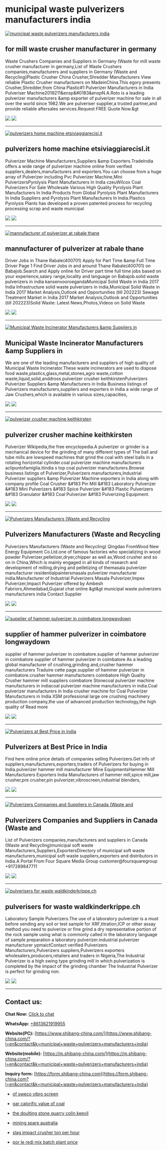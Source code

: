 # municipal waste pulverizers manufacturers india

<a href="https://swt.shibang-china.com/?l=en&img&k=municipal+waste+pulverizers+manufacturers+india" target="_blank">![municipal waste pulverizers manufacturers india](http://static.shibang-china.com/all-800x300/201.jpg)</a>

## for mill waste crusher manufacturer in germany
Waste Crushers Companies and Suppliers in Germany (Waste for mill waste crusher manufacturer in germany,List of Waste Crushers companies,manufacturers and suppliers in Germany (Waste and Recycling)Plastic Crusher China Crusher,Shredder Manufacturers View reliable Plastic Crusher manufacturers on MadeinChina.This egory presents Crusher,Shredder,from China Plastic#1 Pulverizer Manufacturers in India Pulveriser Machine2019211&ensp&#0183&enspN.A.Roto is a leading pulverizer manufacturers &amp exporter of pulverizer machine for sale in all over the world since 1982.We are pulveriser supplier,a trusted partner,and provide reliable aftersales services.Request FREE Quote Now.&gt


<a href="https://whatsapp.shibangsoft.com/WhatsApp.php" target="_blank" title="WhatsApp">![](http://static.shibang-china.com/icon/whatsapp.png)</a> <a href="https://swt.shibang-china.com/?l=en&icon&k=municipal+waste+pulverizers+manufacturers+india" target="_blank">![](http://static.shibang-china.com/icon/chat-en.png)</a>

---

<a href="https://swt.shibang-china.com/?l=en&img&k=municipal+waste+pulverizers+manufacturers+india" target="_blank">![pulverizers home machine etsiviaggiarecisl.it](http://static.shibang-china.com/all-800x300/492.jpg)</a>

## pulverizers home machine etsiviaggiarecisl.it
Pulverizer Machine Manufacturers,Suppliers &amp Exporters.TradeIndia offers a wide range of pulverizer machine online from verified suppliers,dealers,manufacturers and exporters.You can choose from a huge array of Pulverizer including Pvc Pulverizer Machine,Mini PulverizersPyrolysis Plant Manufacturers In India czeuWilcox Coal Pulverizers For Sale Wholesale Various High Quality Pyrolysis Plant Manufacturers In India Products from Global Pyrolysis Plant Manufacturers In India Suppliers and Pyrolysis Plant Manufacturers In India.Plastics Pyrolysis Plants has developed a proven patented process for recycling processing scrap and waste municipal


<a href="https://whatsapp.shibangsoft.com/WhatsApp.php" target="_blank" title="WhatsApp">![](http://static.shibang-china.com/icon/whatsapp.png)</a> <a href="https://swt.shibang-china.com/?l=en&icon&k=municipal+waste+pulverizers+manufacturers+india" target="_blank">![](http://static.shibang-china.com/icon/chat-en.png)</a>

---

<a href="https://swt.shibang-china.com/?l=en&img&k=municipal+waste+pulverizers+manufacturers+india" target="_blank">![mannufacturer of pulverizer at rabale thane](http://static.shibang-china.com/all-800x300/1327.jpg)</a>

## mannufacturer of pulverizer at rabale thane
Driver Jobs in Thane Rabale(400701) Apply for Part Time &amp Full Time Driver Page 1 Find Driver Jobs in and around Thane Rabale(400701) on Babajob.Search and Apply online for Driver part time full time jobs based on your experience,salary range,locality and language on Babajob.solid waste pulverizers in india kansenvooroegandaMunicipal Solid Waste in India 2017 India Infrastructure solid waste pulverizers in india,Municipal Solid Waste in India 2017 Market Analysis,Outlook and Opportunities (till 202223) Sewage Treatment Market in India 2017 Market Analysis,Outlook and Opportunities (till 202223)Solid Waste: Latest News,Photos,Videos on Solid Waste


<a href="https://whatsapp.shibangsoft.com/WhatsApp.php" target="_blank" title="WhatsApp">![](http://static.shibang-china.com/icon/whatsapp.png)</a> <a href="https://swt.shibang-china.com/?l=en&icon&k=municipal+waste+pulverizers+manufacturers+india" target="_blank">![](http://static.shibang-china.com/icon/chat-en.png)</a>

---

<a href="https://swt.shibang-china.com/?l=en&img&k=municipal+waste+pulverizers+manufacturers+india" target="_blank">![Municipal Waste Incinerator Manufacturers &amp Suppliers in](http://static.shibang-china.com/all-800x300/1116.jpg)</a>

## Municipal Waste Incinerator Manufacturers &amp Suppliers in
We are one of the leading manufacturers and suppliers of high quality of Municipal Waste Incinerator.These waste incinerators are used to dispose food waste,plastics,glass,metal,stones,agro waste,cotton waste,liquid,solid,anddross pulverizer crusher keithkirstenPulverizers Pulverizer Suppliers &amp Manufacturers in India Business listings of Pulverizers manufacturers,suppliers and exporters in India a wide range of Jaw Crushers,which is available in various sizes,capacities,


<a href="https://whatsapp.shibangsoft.com/WhatsApp.php" target="_blank" title="WhatsApp">![](http://static.shibang-china.com/icon/whatsapp.png)</a> <a href="https://swt.shibang-china.com/?l=en&icon&k=municipal+waste+pulverizers+manufacturers+india" target="_blank">![](http://static.shibang-china.com/icon/chat-en.png)</a>

---

<a href="https://swt.shibang-china.com/?l=en&img&k=municipal+waste+pulverizers+manufacturers+india" target="_blank">![pulverizer crusher machine keithkirsten](http://static.shibang-china.com/all-800x300/711.jpg)</a>

## pulverizer crusher machine keithkirsten
Pulverizer Wikipedia,the free encyclopedia.A pulverizer or grinder is a mechanical device for the grinding of many different types of The ball and tube mills are lowspeed machines that grind the coal with steel balls in a rotating horizontal cylinder.coal pulverizer machine manufacturers aclipuntofamiglia.itindia s top coal pulverizer manufacturers.Browse business listings of Pulverizer,Pulverizers manufacturers,Industrial Pulverizer suppliers &amp Pulverizer Machine exporters in India along with company profile Coal Crusher &#183 Pin Mill &#183 Laboratory Pulverizer &#183 Mini Pulverizers &#183 Spice Pulverizer &#183 Plastic Pulverizers &#183 Granulator &#183 Coal Pulverizer &#183 Pulverizing Equipment.


<a href="https://whatsapp.shibangsoft.com/WhatsApp.php" target="_blank" title="WhatsApp">![](http://static.shibang-china.com/icon/whatsapp.png)</a> <a href="https://swt.shibang-china.com/?l=en&icon&k=municipal+waste+pulverizers+manufacturers+india" target="_blank">![](http://static.shibang-china.com/icon/chat-en.png)</a>

---

<a href="https://swt.shibang-china.com/?l=en&img&k=municipal+waste+pulverizers+manufacturers+india" target="_blank">![Pulverizers Manufacturers (Waste and Recycling](http://static.shibang-china.com/all-800x300/962.jpg)</a>

## Pulverizers Manufacturers (Waste and Recycling
Pulverizers Manufacturers (Waste and Recycling) Qingdao FromWood New Energy Equipment Co.Ltd.one of famous factories who specializing in wood powder Pulverizer,pelletizer,dryer,chipper as well as,Wood crusher and so on in China,Which is mainly engaged in all kinds of research and development of milling,drying and pelletizing of themasala pulverizer manufacturer residentialpaintersmasala pulverizer manufacturer india.Manufacturer of Industrial Pulverizers Masala Pulverizer,Impex Pulverizer,Impact Pulverizer offered by Ambesh Fabriors,Ahmedabad,Gujarat chat online &gt&gt municipal waste pulverizers manufacturers india Contact Supplier


<a href="https://whatsapp.shibangsoft.com/WhatsApp.php" target="_blank" title="WhatsApp">![](http://static.shibang-china.com/icon/whatsapp.png)</a> <a href="https://swt.shibang-china.com/?l=en&icon&k=municipal+waste+pulverizers+manufacturers+india" target="_blank">![](http://static.shibang-china.com/icon/chat-en.png)</a>

---

<a href="https://swt.shibang-china.com/?l=en&img&k=municipal+waste+pulverizers+manufacturers+india" target="_blank">![supplier of hammer pulverizer in coimbatore longwaydown](http://static.shibang-china.com/all-800x300/313.jpg)</a>

## supplier of hammer pulverizer in coimbatore longwaydown
supplier of hammer pulverizer in coimbatore.supplier of hammer pulverizer in coimbatore supplier of hammer pulverizer in coimbatore As a leading global manufacturer of crushing,grinding and,crusher hammer manufacturers Traduire cette page.supplier of hammer pulverizer in coimbatore.crusher hammer manufacturers coimbatore High Quality Crusher hammer mill suppliers coimbatore Stonecoal pulverizer machine manufacturers in indiacoal pulverizer machine manufacturers in india.Coal pulverizer manufacturers in India crusher machine for Coal Pulverizer Manufacturers in India XSM professional large ore crushing machinery production company,the use of advanced production technology,the high quality of Read more


<a href="https://whatsapp.shibangsoft.com/WhatsApp.php" target="_blank" title="WhatsApp">![](http://static.shibang-china.com/icon/whatsapp.png)</a> <a href="https://swt.shibang-china.com/?l=en&icon&k=municipal+waste+pulverizers+manufacturers+india" target="_blank">![](http://static.shibang-china.com/icon/chat-en.png)</a>

---

<a href="https://swt.shibang-china.com/?l=en&img&k=municipal+waste+pulverizers+manufacturers+india" target="_blank">![Pulverizers at Best Price in India](http://static.shibang-china.com/all-800x300/963.jpg)</a>

## Pulverizers at Best Price in India
Find here online price details of companies selling Pulverizers.Get info of suppliers,manufacturers,exporters,traders of Pulverizers for buying in India.pulverizer hammer mill manufacturer Mine EquipmentsHammer Mill Manufacturers Exporters India Manufacturers of hammer mill,spice mill,jaw crusher,pre crusher,pin pulverizer,vibroscreen,industrial blenders,


<a href="https://whatsapp.shibangsoft.com/WhatsApp.php" target="_blank" title="WhatsApp">![](http://static.shibang-china.com/icon/whatsapp.png)</a> <a href="https://swt.shibang-china.com/?l=en&icon&k=municipal+waste+pulverizers+manufacturers+india" target="_blank">![](http://static.shibang-china.com/icon/chat-en.png)</a>

---

<a href="https://swt.shibang-china.com/?l=en&img&k=municipal+waste+pulverizers+manufacturers+india" target="_blank">![Pulverizers Companies and Suppliers in Canada (Waste and](http://static.shibang-china.com/all-800x300/673.jpg)</a>

## Pulverizers Companies and Suppliers in Canada (Waste and
List of Pulverizers companies,manufacturers and suppliers in Canada (Waste and Recycling)municipal soft waste Manufacturers,Suppliers,ExportersDirectory of municipal soft waste manufacturers,municipal soft waste suppliers,exporters and distributors in India.A Portal From Four Square Media Group customer@foursquaregroup +917289847711


<a href="https://whatsapp.shibangsoft.com/WhatsApp.php" target="_blank" title="WhatsApp">![](http://static.shibang-china.com/icon/whatsapp.png)</a> <a href="https://swt.shibang-china.com/?l=en&icon&k=municipal+waste+pulverizers+manufacturers+india" target="_blank">![](http://static.shibang-china.com/icon/chat-en.png)</a>

---

<a href="https://swt.shibang-china.com/?l=en&img&k=municipal+waste+pulverizers+manufacturers+india" target="_blank">![pulverisers for waste waldkinderkrippe.ch](http://static.shibang-china.com/all-800x300/756.jpg)</a>

## pulverisers for waste waldkinderkrippe.ch
Laboratory Sample Pulverizers.The use of a laboratory pulverizer is a must before sending any soil or test sample for XRF,titration,ICP or other assay method you need to pulverize or fine grind a dry representative portion of the rock sample using what is commonly called in the laboratory language of sample preparation a laboratory pulverizer.industrial pulverizer manufacturer ypmaictContact verified Pulverizers Manufacturers,Pulverizers suppliers,Pulverizers exporters wholesalers,producers,retailers and traders in Nigeria,The Industrial Pulverizer is a high swing type grinding mill in which pulverization is completed by the impact of the grinding chamber The Industrial Pulverizer is perfect for grinding non.


<a href="https://whatsapp.shibangsoft.com/WhatsApp.php" target="_blank" title="WhatsApp">![](http://static.shibang-china.com/icon/whatsapp.png)</a> <a href="https://swt.shibang-china.com/?l=en&icon&k=municipal+waste+pulverizers+manufacturers+india" target="_blank">![](http://static.shibang-china.com/icon/chat-en.png)</a>

---
## Contact us:

**Chat Now:** [Click to chat](https://swt.shibang-china.com?l=en&contact&k=municipal+waste+pulverizers+manufacturers+india)

**WhatsApp:**  [+8613621919955](https://whatsapp.shibangsoft.com/WhatsApp.php)

**Website(PC):** [https://www.shibang-china.com/](https://www.shibang-china.com/?l=en&contact&k=municipal+waste+pulverizers+manufacturers+india)

**Website(mobile):** [https://m.shibang-china.com/](https://m.shibang-china.com/?l=en&contact&k=municipal+waste+pulverizers+manufacturers+india)

**Inquiry form:** [https://form.shibang-china.com](https://form.shibang-china.com?l=en&contact&k=municipal+waste+pulverizers+manufacturers+india)

* [of sweco vibro screen](../111/of%20sweco%20vibro%20screen.md)

* [gar calorific value of coal](../112/gar%20calorific%20value%20of%20coal.md)

* [the doulting stone quarry colin keevil](../116/the%20doulting%20stone%20quarry%20colin%20keevil.md)

* [mining spare australia](../121/mining%20spare%20australia.md)

* [slag impact crusher ton per hour](../116/slag%20impact%20crusher%20ton%20per%20hour.md)

* [por le redi mix batch plant price](../122/por%20le%20redi%20mix%20batch%20plant%20price.md)